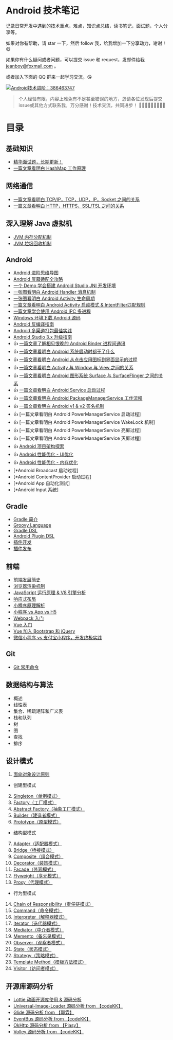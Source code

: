 # Android 技术笔记

记录日常开发中遇到的技术重点，难点，知识点总结，读书笔记，面试题，个人分享等。

如果对你有帮助，请 star 一下，然后 follow 我，给我增加一下分享动力，谢谢！:yum:

如果你有什么疑问或者问题，可以提交 issue 和 request，发邮件给我 jeanboy@foxmail.com 。

或者加入下面的 QQ 群来一起学习交流。:kissing_heart:


<a target="_blank" href="http://shang.qq.com/wpa/qunwpa?idkey=0b505511df9ead28ec678df4eeb7a1a8f994ea8b75f2c10412b57e667d81b50d"><img border="0" src="http://pub.idqqimg.com/wpa/images/group.png" alt="Android技术进阶：386463747" title="Android技术进阶：386463747"></a>


> 个人经验有限，内容上难免有不足甚至错误的地方，恳请各位发现后提交issue或其他方式联系我，万分感谢！技术交流，共同进步！
> :full_moon_with_face::waxing_gibbous_moon::first_quarter_moon::waxing_crescent_moon::new_moon_with_face::waning_crescent_moon::last_quarter_moon::waning_gibbous_moon::full_moon_with_face:

# 目录

## 基础知识

- [精华面试题，长期更新！](https://github.com/android-exchange/Android-Interview)
- [一篇文章看明白 HashMap 工作原理](https://github.com/jeanboydev/Android-ReadTheFuckingSourceCode/blob/master/java/Java_HashMap.md)

## 网络通信

- [一篇文章看明白 TCP/IP，TCP，UDP，IP，Socket 之间的关系](https://github.com/jeanboydev/Android-ReadTheFuckingSourceCode/blob/master/http/TCP_IP_UDP_Socket.md)
- [一篇文章看明白 HTTP，HTTPS，SSL/TSL 之间的关系](https://github.com/jeanboydev/Android-ReadTheFuckingSourceCode/blob/master/http/HTTP_HTTPS_SSL_TSL.md)

## 深入理解 Java 虚拟机

- [JVM 内存分配机制](https://github.com/jeanboydev/Android-ReadTheFuckingSourceCode/blob/master/JVM/JVM-内存分配机制.md)
- [JVM 垃圾回收机制](https://github.com/jeanboydev/Android-ReadTheFuckingSourceCode/blob/master/JVM/JVM-垃圾回收机制.md)

## Android

- [Android 进阶思维导图](https://github.com/jeanboydev/Android-ReadTheFuckingSourceCode/blob/master/android/Android-思维导图.md)
- [Android 屏幕适配全攻略](https://github.com/jeanboydev/Android-ReadTheFuckingSourceCode/blob/master/android/Android-屏幕适配全攻略.md)
- [一个 Demo 学会搭建 Android Studio JNI 开发环境](https://github.com/jeanboydev/Android-JNITest)
- [一张图看明白 Android Handler 消息机制](https://github.com/jeanboydev/Android-ReadTheFuckingSourceCode/blob/master/android/Android-Handler消息机制.md)
- [一张图看明白 Android Activity 生命周期](https://github.com/jeanboydev/Android-ReadTheFuckingSourceCode/blob/master/android/Android-Activity生命周期.md)
- [一篇文章看明白 Android Activity 启动模式 & IntentFilter匹配规则](https://github.com/jeanboydev/Android-ReadTheFuckingSourceCode/blob/master/android/Android-Activity启动模式&IntentFilter匹配规则.md)
- [一篇文章学会使用 Android IPC 多进程](https://github.com/jeanboydev/Android-ReadTheFuckingSourceCode/blob/master/android/Android-IPC多进程.md)
- [Windows 环境下载 Android 源码](https://github.com/jeanboydev/Android-ReadTheFuckingSourceCode/blob/master/android/Android-Windows环境下载源码.md)
- [Android 反编译指南](https://github.com/jeanboydev/Android-ReadTheFuckingSourceCode/blob/master/android/Android-反编译指南.md)
- [Android 多渠道打包最佳实践](https://github.com/jeanboydev/Android-Flavors)
- [Android Studio 3.x 升级指南](https://github.com/jeanboydev/Android-ReadTheFuckingSourceCode/blob/master/android/Android-Android_Studio3升级指南.md)
- :+1: [一篇文章了解相见恨晚的 Android Binder 进程间通讯](https://github.com/jeanboydev/Android-ReadTheFuckingSourceCode/blob/master/android/Android-Binder进程间通讯.md)
- :+1: [一篇文章看明白 Android 系统启动时都干了什么](https://github.com/jeanboydev/Android-ReadTheFuckingSourceCode/blob/master/android/Android-系统启动过程.md)
- :+1: [一篇文章看明白 Android 从点击应用图标到界面显示的过程](https://github.com/jeanboydev/Android-ReadTheFuckingSourceCode/blob/master/android/Android-Activity启动过程.md)
- :+1: [一篇文章看明白 Activity 与 Window 与 View 之间的关系](https://github.com/jeanboydev/Android-ReadTheFuckingSourceCode/blob/master/android/Android-Activity与Window与View之间的关系.md)
- :+1: [一篇文章看明白 Android 图形系统 Surface 与 SurfaceFlinger 之间的关系](https://github.com/jeanboydev/Android-ReadTheFuckingSourceCode/blob/master/android/Android-SurfaceFlinger图形系统.md)
- :+1: [一篇文章看明白 Android Service 启动过程](https://github.com/jeanboydev/Android-ReadTheFuckingSourceCode/blob/master/android/Android-Service启动过程.md)
- :+1: [一篇文章看明白 Android PackageManagerService 工作流程](https://github.com/jeanboydev/Android-ReadTheFuckingSourceCode/blob/master/android/Android-PackageManagerService分析.md)
- :+1: [一篇文章看明白 Android v1 & v2 签名机制](https://github.com/jeanboydev/Android-ReadTheFuckingSourceCode/blob/master/android/Android-v1%26v2%E7%AD%BE%E5%90%8D%E6%9C%BA%E5%88%B6.md)
- 👍 [一篇文章看明白 Android PowerManagerService 启动过程]
- 👍 [一篇文章看明白 Android PowerManagerService WakeLock 机制]
- 👍 [一篇文章看明白 Android PowerManagerService 亮屏过程]
- 👍 [一篇文章看明白 Android PowerManagerService 灭屏过程]
- :+1: [Android 项目架构探索](https://github.com/jeanboydev/Android-Architecture)
- :+1: [Android 性能优化 - UI优化](https://github.com/jeanboydev/Android-ReadTheFuckingSourceCode/blob/master/android/Android-性能优化-UI优化.md)
- :+1: [Android 性能优化 - 内存优化](https://github.com/jeanboydev/Android-ReadTheFuckingSourceCode/blob/master/android/Android-性能优化-内存优化.md)
- [*Android Broadcast 启动过程]
- [*Android ContentProvider 启动过程]
- [*Android App 自动化测试]
- [*Android Input 系统]

## Gradle

- [Gradle 简介](https://github.com/jeanboydev/Android-ReadTheFuckingSourceCode/blob/master/gradle/Gradle-简介.md)
- [Groovy Language](https://github.com/jeanboydev/Android-ReadTheFuckingSourceCode/blob/master/gradle/Gradle-Groovy.md)
- [Gradle DSL](https://github.com/jeanboydev/Android-ReadTheFuckingSourceCode/blob/master/gradle/Gradle-Gradle_DSL.md)
- [Android Plugin DSL](https://github.com/jeanboydev/Android-ReadTheFuckingSourceCode/blob/master/gradle/Gradle-Android_Plugin_DSL.md)
- [插件开发](https://github.com/jeanboydev/Android-ReadTheFuckingSourceCode/blob/master/gradle/Gradle-插件开发.md)
- [插件发布](https://github.com/jeanboydev/Android-ReadTheFuckingSourceCode/blob/master/gradle/Gradle-插件发布.md)

## 前端

- [前端发展简史](https://github.com/jeanboydev/Android-ReadTheFuckingSourceCode/blob/master/web_front/WebFront-发展简史.md)
- [浏览器渲染机制](https://github.com/jeanboydev/Android-ReadTheFuckingSourceCode/blob/master/web_front/WebFront-浏览器渲染机制.md)
- [JavaScript 运行原理 & V8 引擎分析](https://github.com/jeanboydev/Android-ReadTheFuckingSourceCode/blob/master/web_front/WebFront-JavaScript运行原理_V8引擎分析.md)
- [响应式布局](https://github.com/jeanboydev/Android-ReadTheFuckingSourceCode/blob/master/web_front/WebFront-响应式布局.md)
- [小程序原理解析](https://github.com/jeanboydev/Android-ReadTheFuckingSourceCode/blob/master/web_front/WebFront-小程序.md)
- [小程序 vs App vs H5](https://github.com/jeanboydev/Android-ReadTheFuckingSourceCode/blob/master/web_front/WebFront-小程序_App_H5.md)
- [Webpack 入门](https://github.com/jeanboydev/Android-ReadTheFuckingSourceCode/blob/master/web_front/WebFront-Webpack入门.md)
- [Vue 入门](https://github.com/jeanboydev/Android-ReadTheFuckingSourceCode/blob/master/web_front/WebFront-Vue入门.md)
- [Vue 加入 Bootstrap 和 jQuery](https://github.com/jeanboydev/Android-ReadTheFuckingSourceCode/blob/master/web_front/WebFront-Vue&BootStrap&jQuery.md)
- [微信小程序 vs 支付宝小程序，开发终极实践](https://github.com/jeanboydev/WebApp-Arch)

## Git

- [Git 常用命令](https://github.com/jeanboydev/Android-ReadTheFuckingSourceCode/blob/master/git/Git常用命令.md)

## 数据结构与算法

- 概述
- 线性表
- 集合、稀疏矩阵和广义表
- 栈和队列
- 树
- 图
- 查找
- 排序

## 设计模式

1. [面向对象设计原则](https://github.com/jeanboydev/Android-ReadTheFuckingSourceCode/blob/master/design_patterns/面向对象设计原则.md)

- 创建型模式

2. [Singleton（单例模式）](https://github.com/jeanboydev/Android-ReadTheFuckingSourceCode/blob/master/design_patterns/设计模式-Singleton.md)
3. [Factory（工厂模式）](https://github.com/jeanboydev/Android-ReadTheFuckingSourceCode/blob/master/design_patterns/设计模式-Factory.md)
4. [Abstract Factory（抽象工厂模式）](https://github.com/jeanboydev/Android-ReadTheFuckingSourceCode/blob/master/design_patterns/设计模式-Abstract_Factory.md)
5. [Builder（建造者模式）](https://github.com/jeanboydev/Android-ReadTheFuckingSourceCode/blob/master/design_patterns/设计模式-Builder.md)
6. [Prototype（原型模式）](https://github.com/jeanboydev/Android-ReadTheFuckingSourceCode/blob/master/design_patterns/设计模式-Prototype.md)

- 结构型模式

7. [Adapter（适配器模式）](https://github.com/jeanboydev/Android-ReadTheFuckingSourceCode/blob/master/design_patterns/设计模式-Adapter.md)
8. [Bridge（桥接模式）](https://github.com/jeanboydev/Android-ReadTheFuckingSourceCode/blob/master/design_patterns/设计模式-Bridge.md)
9. [Composite（组合模式）](https://github.com/jeanboydev/Android-ReadTheFuckingSourceCode/blob/master/design_patterns/设计模式-Composite.md)
10. [Decorator（装饰模式）](https://github.com/jeanboydev/Android-ReadTheFuckingSourceCode/blob/master/design_patterns/设计模式-Decorator.md)
11. [Facade（外观模式）](https://github.com/jeanboydev/Android-ReadTheFuckingSourceCode/blob/master/design_patterns/设计模式-Facade.md)
12. [Flyweight（享元模式）](https://github.com/jeanboydev/Android-ReadTheFuckingSourceCode/blob/master/design_patterns/设计模式-Flyweight.md)
13. [Proxy（代理模式）](https://github.com/jeanboydev/Android-ReadTheFuckingSourceCode/blob/master/design_patterns/设计模式-Proxy.md)

- 行为型模式

14. [Chain of Responsibility（责任链模式）](https://github.com/jeanboydev/Android-ReadTheFuckingSourceCode/blob/master/design_patterns/设计模式-Chain_of_Responsibility.md)
15. [Command（命令模式）](https://github.com/jeanboydev/Android-ReadTheFuckingSourceCode/blob/master/design_patterns/设计模式-Command.md)
16. [Interpreter（解释器模式）](https://github.com/jeanboydev/Android-ReadTheFuckingSourceCode/blob/master/design_patterns/设计模式-Interpreter.md)
17. [Iterator（迭代器模式）](https://github.com/jeanboydev/Android-ReadTheFuckingSourceCode/blob/master/design_patterns/设计模式-Iterator.md)
18. [Mediator（中介者模式）](https://github.com/jeanboydev/Android-ReadTheFuckingSourceCode/blob/master/design_patterns/设计模式-Mediator.md)
19. [Memento（备忘录模式）](https://github.com/jeanboydev/Android-ReadTheFuckingSourceCode/blob/master/design_patterns/设计模式-Memento.md)
20. [Observer（观察者模式）](https://github.com/jeanboydev/Android-ReadTheFuckingSourceCode/blob/master/design_patterns/设计模式-Observer.md)
21. [State（状态模式）](https://github.com/jeanboydev/Android-ReadTheFuckingSourceCode/blob/master/design_patterns/设计模式-State.md)
22. [Strategy（策略模式）](https://github.com/jeanboydev/Android-ReadTheFuckingSourceCode/blob/master/design_patterns/设计模式-Strategy.md)
23. [Template Method（模板方法模式）](https://github.com/jeanboydev/Android-ReadTheFuckingSourceCode/blob/master/design_patterns/设计模式-Template_Method.md)
24. [Visitor（访问者模式）](https://github.com/jeanboydev/Android-ReadTheFuckingSourceCode/blob/master/design_patterns/设计模式-Visitor.md)


## 开源库源码分析

- [Lottie 动画开源库使用 & 源码分析](https://github.com/jeanboydev/Android-ReadTheFuckingSourceCode/blob/master/android/Lottie动画开源库使用&源码分析.md)
- [Universal-Image-Loader 源码分析 from 【codeKK】](http://a.codekk.com/detail/Android/huxian99/Android%20Universal%20Image%20Loader%20%E6%BA%90%E7%A0%81%E5%88%86%E6%9E%90)
- [Glide 源码分析 from 【郭霖】](http://blog.csdn.net/column/details/15318.html)
- [EventBus 源码分析 from 【codeKK】](http://a.codekk.com/detail/Android/Trinea/EventBus%20%E6%BA%90%E7%A0%81%E8%A7%A3%E6%9E%90)
- [OkHttp 源码分析 from 【Piasy】](https://blog.piasy.com/2016/07/11/Understand-OkHttp/)
- [Volley 源码分析 from 【codeKK】](http://a.codekk.com/detail/Android/grumoon/Volley%20%E6%BA%90%E7%A0%81%E8%A7%A3%E6%9E%90)


